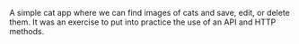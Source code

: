 A simple cat app where we can find images of cats and save, edit, or delete them.
It was an exercise to put into practice the use of an API and HTTP methods.
